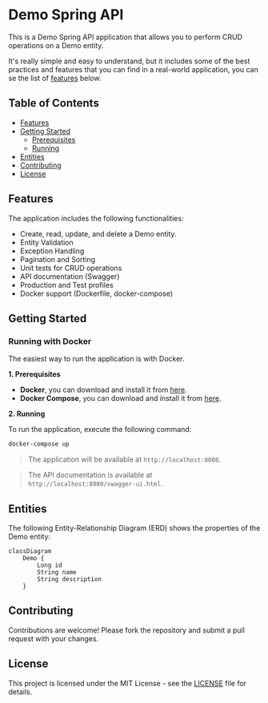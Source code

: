 # Demo Spring API

This is a Demo Spring API application that allows you to perform CRUD operations on a Demo entity. 

It's really simple and easy to understand, but it includes some of the best practices and features that you can find in a real-world application, you can se the list of [features](#features) below.

## Table of Contents

- [Features](#features)
- [Getting Started](#getting-started)
  - [Prerequisites](#prerequisites)
  - [Running](#running)
- [Entities](#entities)
- [Contributing](#contributing)
- [License](#license)

## Features

The application includes the following functionalities:

- Create, read, update, and delete a Demo entity.
- Entity Validation
- Exception Handling
- Pagination and Sorting
- Unit tests for CRUD operations
- API documentation (Swagger)
- Production and Test profiles
- Docker support (Dockerfile, docker-compose)

## Getting Started

### Running with Docker

The easiest way to run the application is with Docker.

**1. Prerequisites**

- **Docker**, you can download and install it from [here](https://www.docker.com/products/docker-desktop).
- **Docker Compose**, you can download and install it from [here](https://docs.docker.com/compose/install/).

**2. Running**

To run the application, execute the following command:

```bash
docker-compose up
```

> The application will be available at `http://localhost:8080`.

> The API documentation is available at `http://localhost:8080/swagger-ui.html`.

## Entities

The following Entity-Relationship Diagram (ERD) shows the properties of the Demo entity:

```mermaid
classDiagram
    Demo {
        Long id
        String name
        String description
    }
```

## Contributing
Contributions are welcome! Please fork the repository and submit a pull request with your changes.

## License
This project is licensed under the MIT License - see the [LICENSE](LICENSE) file for details.
